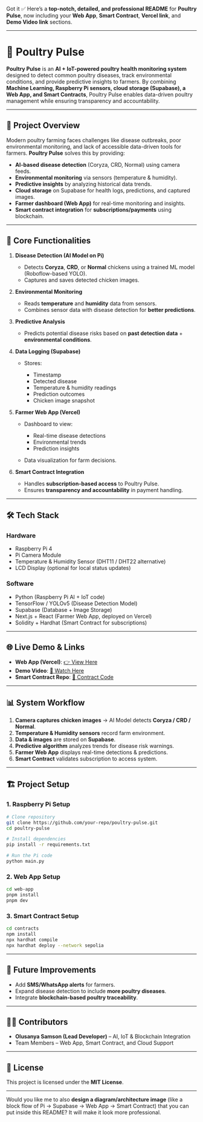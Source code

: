 Got it ✅
Here’s a **top-notch, detailed, and professional README** for **Poultry Pulse**, now including your **Web App**, **Smart Contract**, **Vercel link**, and **Demo Video link** sections.

---

# 🐔 Poultry Pulse

**Poultry Pulse** is an **AI + IoT-powered poultry health monitoring system** designed to detect common poultry diseases, track environmental conditions, and provide predictive insights to farmers. By combining **Machine Learning, Raspberry Pi sensors, cloud storage (Supabase), a Web App, and Smart Contracts**, Poultry Pulse enables data-driven poultry management while ensuring transparency and accountability.

---

## 🚀 Project Overview

Modern poultry farming faces challenges like disease outbreaks, poor environmental monitoring, and lack of accessible data-driven tools for farmers.
**Poultry Pulse** solves this by providing:

* **AI-based disease detection** (Coryza, CRD, Normal) using camera feeds.
* **Environmental monitoring** via sensors (temperature & humidity).
* **Predictive insights** by analyzing historical data trends.
* **Cloud storage** on Supabase for health logs, predictions, and captured images.
* **Farmer dashboard (Web App)** for real-time monitoring and insights.
* **Smart contract integration** for **subscriptions/payments** using blockchain.

---

## 🧩 Core Functionalities

1. **Disease Detection (AI Model on Pi)**

   * Detects **Coryza**, **CRD**, or **Normal** chickens using a trained ML model (Roboflow-based YOLO).
   * Captures and saves detected chicken images.

2. **Environmental Monitoring**

   * Reads **temperature** and **humidity** data from sensors.
   * Combines sensor data with disease detection for **better predictions**.

3. **Predictive Analysis**

   * Predicts potential disease risks based on **past detection data** + **environmental conditions**.

4. **Data Logging (Supabase)**

   * Stores:

     * Timestamp
     * Detected disease
     * Temperature & humidity readings
     * Prediction outcomes
     * Chicken image snapshot

5. **Farmer Web App (Vercel)**

   * Dashboard to view:

     * Real-time disease detections
     * Environmental trends
     * Prediction insights
   * Data visualization for farm decisions.

6. **Smart Contract Integration**

   * Handles **subscription-based access** to Poultry Pulse.
   * Ensures **transparency and accountability** in payment handling.

---

## 🛠️ Tech Stack

### **Hardware**

* Raspberry Pi 4
* Pi Camera Module
* Temperature & Humidity Sensor (DHT11 / DHT22 alternative)
* LCD Display (optional for local status updates)

### **Software**

* Python (Raspberry Pi AI + IoT code)
* TensorFlow / YOLOv5 (Disease Detection Model)
* Supabase (Database + Image Storage)
* Next.js + React (Farmer Web App, deployed on Vercel)
* Solidity + Hardhat (Smart Contract for subscriptions)

---

## 🌐 Live Demo & Links

* **Web App (Vercel)**: [👉 View Here](https://your-vercel-link.com)
* **Demo Video**: [🎥 Watch Here](https://your-demo-video-link.com)
* **Smart Contract Repo**: [🔗 Contract Code](https://github.com/your-repo-link)

---

## 📊 System Workflow

1. **Camera captures chicken images** → AI Model detects **Coryza / CRD / Normal**.
2. **Temperature & Humidity sensors** record farm environment.
3. **Data & images** are stored on **Supabase**.
4. **Predictive algorithm** analyzes trends for disease risk warnings.
5. **Farmer Web App** displays real-time detections & predictions.
6. **Smart Contract** validates subscription to access system.

---

## 🏗️ Project Setup

### **1. Raspberry Pi Setup**

```bash
# Clone repository
git clone https://github.com/your-repo/poultry-pulse.git
cd poultry-pulse

# Install dependencies
pip install -r requirements.txt

# Run the Pi code
python main.py
```

### **2. Web App Setup**

```bash
cd web-app
pnpm install
pnpm dev
```

### **3. Smart Contract Setup**

```bash
cd contracts
npm install
npx hardhat compile
npx hardhat deploy --network sepolia
```

---

## 📌 Future Improvements

* Add **SMS/WhatsApp alerts** for farmers.
* Expand disease detection to include **more poultry diseases**.
* Integrate **blockchain-based poultry traceability**.

---

## 👨‍💻 Contributors

* **Olusanya Samson (Lead Developer)** – AI, IoT & Blockchain Integration
* Team Members – Web App, Smart Contract, and Cloud Support

---

## 📜 License

This project is licensed under the **MIT License**.

---

Would you like me to also **design a diagram/architecture image** (like a block flow of Pi → Supabase → Web App → Smart Contract) that you can put inside this README? It will make it look more professional.
